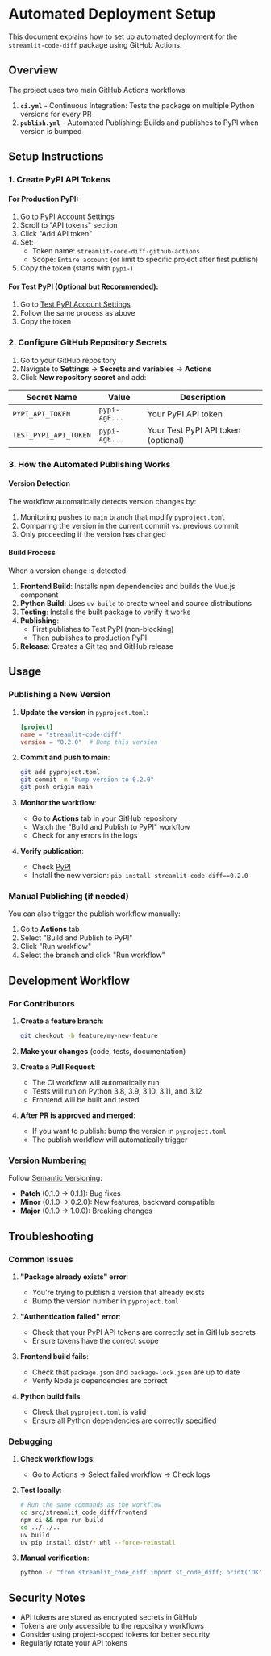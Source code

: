 # Automated Deployment Setup

This document explains how to set up automated deployment for the `streamlit-code-diff` package using GitHub Actions.

## Overview

The project uses two main GitHub Actions workflows:

1. **`ci.yml`** - Continuous Integration: Tests the package on multiple Python versions for every PR
2. **`publish.yml`** - Automated Publishing: Builds and publishes to PyPI when version is bumped

## Setup Instructions

### 1. Create PyPI API Tokens

#### For Production PyPI:
1. Go to [PyPI Account Settings](https://pypi.org/manage/account/)
2. Scroll to "API tokens" section
3. Click "Add API token"
4. Set:
   - Token name: `streamlit-code-diff-github-actions`
   - Scope: `Entire account` (or limit to specific project after first publish)
5. Copy the token (starts with `pypi-`)

#### For Test PyPI (Optional but Recommended):
1. Go to [Test PyPI Account Settings](https://test.pypi.org/manage/account/)
2. Follow the same process as above
3. Copy the token

### 2. Configure GitHub Repository Secrets

1. Go to your GitHub repository
2. Navigate to **Settings** → **Secrets and variables** → **Actions**
3. Click **New repository secret** and add:

| Secret Name | Value | Description |
|-------------|-------|-------------|
| `PYPI_API_TOKEN` | `pypi-AgE...` | Your PyPI API token |
| `TEST_PYPI_API_TOKEN` | `pypi-AgE...` | Your Test PyPI API token (optional) |

### 3. How the Automated Publishing Works

#### Version Detection
The workflow automatically detects version changes by:
1. Monitoring pushes to `main` branch that modify `pyproject.toml`
2. Comparing the version in the current commit vs. previous commit
3. Only proceeding if the version has changed

#### Build Process
When a version change is detected:
1. **Frontend Build**: Installs npm dependencies and builds the Vue.js component
2. **Python Build**: Uses `uv build` to create wheel and source distributions
3. **Testing**: Installs the built package to verify it works
4. **Publishing**: 
   - First publishes to Test PyPI (non-blocking)
   - Then publishes to production PyPI
5. **Release**: Creates a Git tag and GitHub release

## Usage

### Publishing a New Version

1. **Update the version** in `pyproject.toml`:
   ```toml
   [project]
   name = "streamlit-code-diff"
   version = "0.2.0"  # Bump this version
   ```

2. **Commit and push to main**:
   ```bash
   git add pyproject.toml
   git commit -m "Bump version to 0.2.0"
   git push origin main
   ```

3. **Monitor the workflow**:
   - Go to **Actions** tab in your GitHub repository
   - Watch the "Build and Publish to PyPI" workflow
   - Check for any errors in the logs

4. **Verify publication**:
   - Check [PyPI](https://pypi.org/project/streamlit-code-diff/)
   - Install the new version: `pip install streamlit-code-diff==0.2.0`

### Manual Publishing (if needed)

You can also trigger the publish workflow manually:
1. Go to **Actions** tab
2. Select "Build and Publish to PyPI"
3. Click "Run workflow"
4. Select the branch and click "Run workflow"

## Development Workflow

### For Contributors

1. **Create a feature branch**:
   ```bash
   git checkout -b feature/my-new-feature
   ```

2. **Make your changes** (code, tests, documentation)

3. **Create a Pull Request**:
   - The CI workflow will automatically run
   - Tests will run on Python 3.8, 3.9, 3.10, 3.11, and 3.12
   - Frontend will be built and tested

4. **After PR is approved and merged**:
   - If you want to publish: bump the version in `pyproject.toml`
   - The publish workflow will automatically trigger

### Version Numbering

Follow [Semantic Versioning](https://semver.org/):
- **Patch** (0.1.0 → 0.1.1): Bug fixes
- **Minor** (0.1.0 → 0.2.0): New features, backward compatible
- **Major** (0.1.0 → 1.0.0): Breaking changes

## Troubleshooting

### Common Issues

1. **"Package already exists" error**:
   - You're trying to publish a version that already exists
   - Bump the version number in `pyproject.toml`

2. **"Authentication failed" error**:
   - Check that your PyPI API tokens are correctly set in GitHub secrets
   - Ensure tokens have the correct scope

3. **Frontend build fails**:
   - Check that `package.json` and `package-lock.json` are up to date
   - Verify Node.js dependencies are correct

4. **Python build fails**:
   - Check that `pyproject.toml` is valid
   - Ensure all Python dependencies are correctly specified

### Debugging

1. **Check workflow logs**:
   - Go to Actions → Select failed workflow → Check logs

2. **Test locally**:
   ```bash
   # Run the same commands as the workflow
   cd src/streamlit_code_diff/frontend
   npm ci && npm run build
   cd ../../..
   uv build
   uv pip install dist/*.whl --force-reinstall
   ```

3. **Manual verification**:
   ```bash
   python -c "from streamlit_code_diff import st_code_diff; print('OK')"
   ```

## Security Notes

- API tokens are stored as encrypted secrets in GitHub
- Tokens are only accessible to the repository workflows
- Consider using project-scoped tokens for better security
- Regularly rotate your API tokens 